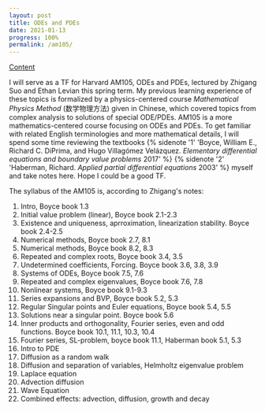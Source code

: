 ```yaml
---
layout: post
title: ODEs and PDEs
date: 2021-01-13
progress: 100%
permalink: /am105/
---
```

[Content](https://minhuanli.github.io/notes/)

I will serve as a TF for Harvard AM105, ODEs and PDEs, lectured by Zhigang Suo and Ethan Levian this spring term. 
My previous learning experience of these topics is formalized by a physics-centered course 
*Mathematical Physics Method* (数学物理方法) given in Chinese, which covered topics from complex analysis to solutions of special ODE/PDEs. 
AM105 is a more mathematics-centered course focusing on ODEs and PDEs. 
To get familiar with related English terminologies and more mathematical details, I will spend some time reviewing the textbooks
{% sidenote '1' 'Boyce, William E., Richard C. DiPrima, and Hugo Villagómez Velázquez. *Elementary differential equations and boundary value problems* 2017' %}
{% sidenote '2' 'Haberman, Richard. *Applied partial differential equations* 2003' %}
myself and take notes here. Hope I could be a good TF. 

The syllabus of the AM105 is, according to Zhigang's notes:

1. Intro, Boyce book 1.3
2. Initial value problem (linear), Boyce book 2.1-2.3
3. Existence and uniqueness, aprroximation, linearization stability. Boyce book 2.4-2.5 
4. Numerical methods, Boyce book 2.7, 8.1
5. Numerical methods, Boyce book 8.2, 8.3
6. Repeated and complex roots, Boyce book 3.4, 3.5
7. Undetermined coefficients, Forcing. Boyce book 3.6, 3.8, 3.9
8. Systems of ODEs, Boyce book 7.5, 7.6
9. Repeated and complex eigenvalues, Boyce book 7.6, 7.8
10. Nonlinear systems, Boyce book 9.1-9.3
11. Series expansions and BVP, Boyce book 5.2, 5.3
12. Regular Singular points and Euler equations, Boyce book 5.4, 5.5
13. Solutions near a singular point. Boyce book 5.6
14. Inner products and orthogonality, Fourier series, even and odd functions. Boyce book 10.1, 11.1, 10.3, 10.4
15. Fourier series, SL-problem, boyce book 11.1, Haberman book 5.1, 5.3
16. Intro to PDE
17. Diffusion as a random walk
18. Diffusion and separation of variables, Helmholtz eigenvalue problem
19. Laplace equation
20. Advection diffusion
21. Wave Equation
22. Combined effects: advection, diffusion, growth and decay
